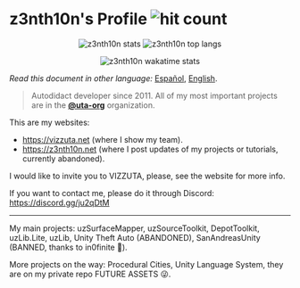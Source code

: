 <!--
**z3nth10n/z3nth10n** is a ✨ _special_ ✨ repository because its `README.md` (this file) appears on your GitHub profile.

Here are some ideas to get you started:

- 🔭 I’m currently working on ...
- 🌱 I’m currently learning ...
- 👯 I’m looking to collaborate on ...
- 🤔 I’m looking for help with ...
- 💬 Ask me about ...
- 📫 How to reach me: ...
- 😄 Pronouns: ...
- ⚡ Fun fact: ...
-->

# z3nth10n's Profile ![hit count](http://z3nth10n.net:4000/z3nth10n/z3nth10n.svg)

<p align="center">
  <img src="https://github-readme-stats.vercel.app/api?username=z3nth10n&show_icons=true&theme=maroongold" alt="z3nth10n stats"> <img src="https://github-readme-stats.vercel.app/api/top-langs/?username=z3nth10n&layout=compact&theme=maroongold" alt="z3nth10n top langs">
</p>

<p align="center">
  <img src="https://github-readme-stats.vercel.app/api/wakatime?username=z3nth10n&theme=maroongold" alt="z3nth10n wakatime stats">
</p>

*Read this document in other language:* [Español](https://github.com/z3nth10n/z3nth10n/blob/main/README.es.md), [English](https://github.com/z3nth10n/z3nth10n/blob/main/README.md).

> Autodidact developer since 2011. All of my most important projects are in the [**@uta-org**](https://github.com/uta-org) organization.

This are my websites:

- https://vizzuta.net (where I show my team).
- https://z3nth10n.net (where I post updates of my projects or tutorials, currently abandoned).

I would like to invite you to VIZZUTA, please, see the website for more info.

If you want to contact me, please do it through Discord: https://discord.gg/ju2qDtM

---

My main projects: uzSurfaceMapper, uzSourceToolkit, DepotToolkit, uzLib.Lite, uzLib, Unity Theft Auto (ABANDONED), SanAndreasUnity (BANNED, thanks to in0finite 🤬).

More projects on the way: Procedural Cities, Unity Language System, they are on my private repo FUTURE ASSETS 😜.
